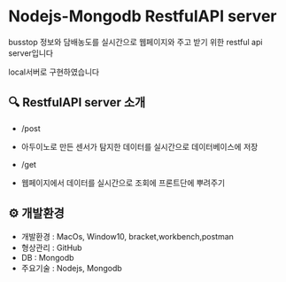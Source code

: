 # Nodejs-Mongodb RestfulAPI server
busstop 정보와 담배농도를 실시간으로 웹페이지와 주고 받기 위한 restful api server입니다

local서버로 구현하였습니다

## 🔍 RestfulAPI server 소개

* /post
* 아두이노로 만든 센서가 탐지한 데이터를 실시간으로 데이터베이스에 저장
 
* /get
* 웹페이지에서 데이터를 실시간으로 조회에 프론트단에 뿌려주기


## ⚙ 개발환경

* 개발환경 : MacOs, Window10, bracket,workbench,postman
* 형상관리 : GitHub
* DB     : Mongodb
* 주요기술 :  Nodejs, Mongodb
